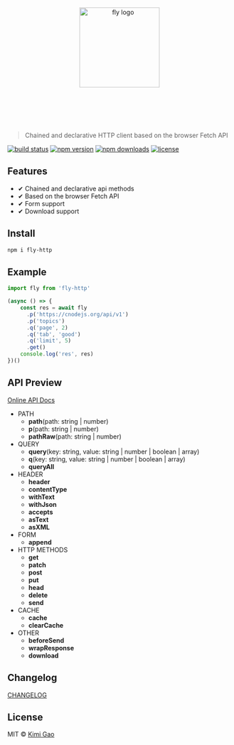 <p align="center">
    <br>
    <br>
    <br>
    <br>
    <img width="180" src="https://user-images.githubusercontent.com/12554487/45917080-caba8180-bea2-11e8-8e1b-f0e27f478883.png" alt="fly logo">
    <br>
    <br>
    <br>
    <br>
    <br>
    <br>
</p>

> Chained and declarative HTTP client based on the browser Fetch API

[![build status][travis-image]][travis-url]
[![npm version][npm-version-image]][npm-version-url]
[![npm downloads][npm-downloads-image]][npm-downloads-url]
[![license][license-image]][license-url]

## Features

- ✔︎ Chained and declarative api methods
- ✔︎ Based on the browser Fetch API
- ✔︎ Form support
- ✔︎ Download support

## Install

```sh
npm i fly-http
```

## Example

```js
import fly from 'fly-http'

(async () => {
    const res = await fly
      .p('https://cnodejs.org/api/v1')
      .p('topics')
      .q('page', 2)
      .q('tab', 'good')
      .q('limit', 5)
      .get()
    console.log('res', res)
})()
```

## API Preview

[Online API Docs][online-api-docs]

- PATH
  - **path**(path: string | number)
  - **p**(path: string | number)
  - **pathRaw**(path: string | number)
- QUERY
  - **query**(key: string, value: string | number | boolean | array)
  - **q**(key: string, value: string | number | boolean | array)
  - **queryAll**
- HEADER
  - **header**
  - **contentType**
  - **withText**
  - **withJson**
  - **accepts**
  - **asText**
  - **asXML**
- FORM
  - **append**
- HTTP METHODS
  - **get**
  - **patch**
  - **post**
  - **put**
  - **head**
  - **delete**
  - **send**
- CACHE
  - **cache**
  - **clearCache**
- OTHER
  - **beforeSend**
  - **wrapResponse**
  - **download**

## Changelog

[CHANGELOG][changelog-url]

## License

MIT © [Kimi Gao](https://github.com/muwenzi)

[travis-url]: https://travis-ci.org/muwenzi/fly-http.js
[travis-image]: https://img.shields.io/travis/muwenzi/fly-http.js/master.svg?style=flat-square
[npm-version-url]: https://www.npmjs.com/package/fly-http.js
[npm-version-image]: https://img.shields.io/npm/v/fly-http.js.svg?style=flat-square
[npm-downloads-url]: https://www.npmjs.com/package/fly-http.js
[npm-downloads-image]: https://img.shields.io/npm/dt/fly-http.js.svg?style=flat-square
[license-url]: https://github.com/muwenzi/fly-http.js/blob/master/LICENSE
[license-image]: https://img.shields.io/github/license/muwenzi/fly-http.js.svg?style=flat-square
[changelog-url]: https://github.com/muwenzi/fly-http.js/blob/master/CHANGELOG.md
[online-api-docs]: https://fly-http.gitbook.io/api
